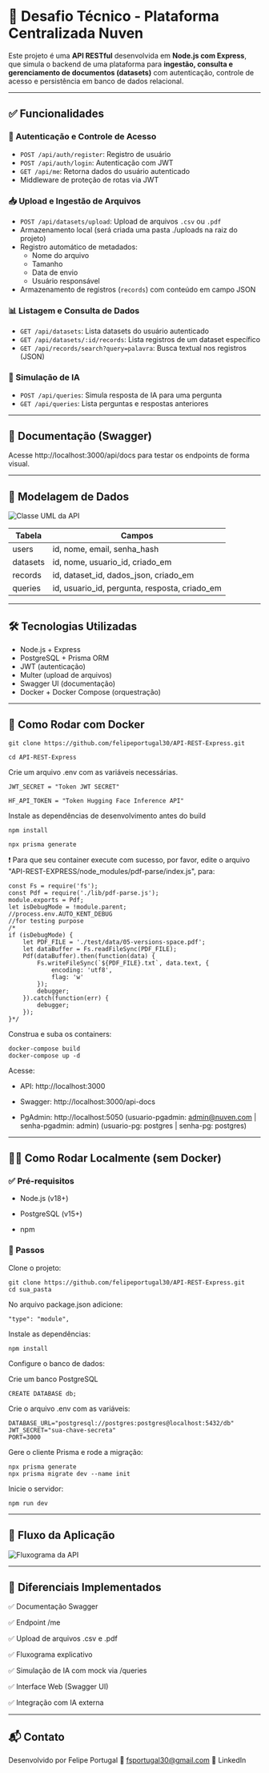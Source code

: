 # 🚀 Desafio Técnico - Plataforma Centralizada Nuven

Este projeto é uma **API RESTful** desenvolvida em **Node.js com Express**, que simula o backend de uma plataforma para **ingestão, consulta e gerenciamento de documentos (datasets)** com autenticação, controle de acesso e persistência em banco de dados relacional.

---

## ✅ Funcionalidades

### 🔐 Autenticação e Controle de Acesso

- `POST /api/auth/register`: Registro de usuário
- `POST /api/auth/login`: Autenticação com JWT
- `GET /api/me`: Retorna dados do usuário autenticado
- Middleware de proteção de rotas via JWT

### 📥 Upload e Ingestão de Arquivos

- `POST /api/datasets/upload`: Upload de arquivos `.csv` ou `.pdf`
- Armazenamento local (será criada uma pasta ./uploads na raiz do projeto)
- Registro automático de metadados:
  - Nome do arquivo
  - Tamanho
  - Data de envio
  - Usuário responsável
- Armazenamento de registros (`records`) com conteúdo em campo JSON

### 📊 Listagem e Consulta de Dados

- `GET /api/datasets`: Lista datasets do usuário autenticado
- `GET /api/datasets/:id/records`: Lista registros de um dataset específico
- `GET /api/records/search?query=palavra`: Busca textual nos registros (JSON)

### 🤖 Simulação de IA

- `POST /api/queries`: Simula resposta de IA para uma pergunta
- `GET /api/queries`: Lista perguntas e respostas anteriores

---

## 🧪 Documentação (Swagger)

Acesse http://localhost:3000/api/docs para testar os endpoints de forma visual.

---

## 🧱 Modelagem de Dados

![Classe UML da API](./imgs/ClasseUML.png)

| Tabela   | Campos                                        |
| -------- | --------------------------------------------- |
| users    | id, nome, email, senha_hash                   |
| datasets | id, nome, usuario_id, criado_em               |
| records  | id, dataset_id, dados_json, criado_em         |
| queries  | id, usuario_id, pergunta, resposta, criado_em |

---

## 🛠️ Tecnologias Utilizadas

- Node.js + Express
- PostgreSQL + Prisma ORM
- JWT (autenticação)
- Multer (upload de arquivos)
- Swagger UI (documentação)
- Docker + Docker Compose (orquestração)

---

## 🐳 Como Rodar com Docker

    git clone https://github.com/felipeportugal30/API-REST-Express.git

    cd API-REST-Express

Crie um arquivo .env com as variáveis necessárias.

    JWT_SECRET = "Token JWT SECRET"

    HF_API_TOKEN = "Token Hugging Face Inference API"

Instale as dependências de desenvolvimento antes do build

    npm install

    npx prisma generate

❗ Para que seu container execute com sucesso, por favor, edite o arquivo "API-REST-EXPRESS/node_modules/pdf-parse/index.js", para:

    const Fs = require('fs');
    const Pdf = require('./lib/pdf-parse.js');
    module.exports = Pdf;
    let isDebugMode = !module.parent;
    //process.env.AUTO_KENT_DEBUG
    //for testing purpose
    /*
    if (isDebugMode) {
        let PDF_FILE = './test/data/05-versions-space.pdf';
        let dataBuffer = Fs.readFileSync(PDF_FILE);
        Pdf(dataBuffer).then(function(data) {
            Fs.writeFileSync(`${PDF_FILE}.txt`, data.text, {
                encoding: 'utf8',
                flag: 'w'
            });
            debugger;
        }).catch(function(err) {
            debugger;
        });
    }*/

Construa e suba os containers:

    docker-compose build
    docker-compose up -d

Acesse:

- API: http://localhost:3000

- Swagger: http://localhost:3000/api-docs

- PgAdmin: http://localhost:5050 (usuario-pgadmin: admin@nuven.com | senha-pgadmin: admin) (usuario-pg: postgres | senha-pg: postgres)

---

## 🧑‍💻 Como Rodar Localmente (sem Docker)

### ✅ Pré-requisitos

- Node.js (v18+)

- PostgreSQL (v15+)

- npm

### 🔧 Passos

Clone o projeto:

    git clone https://github.com/felipeportugal30/API-REST-Express.git
    cd sua_pasta

No arquivo package.json adicione:

    "type": "module",

Instale as dependências:

    npm install

Configure o banco de dados:

Crie um banco PostgreSQL

    CREATE DATABASE db;

Crie o arquivo .env com as variáveis:

    DATABASE_URL="postgresql://postgres:postgres@localhost:5432/db"
    JWT_SECRET="sua-chave-secreta"
    PORT=3000

Gere o cliente Prisma e rode a migração:

    npx prisma generate
    npx prisma migrate dev --name init

Inicie o servidor:

    npm run dev

---

## 🔁 Fluxo da Aplicação

![Fluxograma da API](./imgs/fluxograma.png)

---

## 🚀 Diferenciais Implementados

✅ Documentação Swagger

✅ Endpoint /me

✅ Upload de arquivos .csv e .pdf

✅ Fluxograma explicativo

✅ Simulação de IA com mock via /queries

✅ Interface Web (Swagger UI)

✅ Integração com IA externa

---

## 📬 Contato

Desenvolvido por Felipe Portugal
📧 fsportugal30@gmail.com
🔗 LinkedIn
